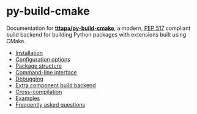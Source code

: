 # py-build-cmake

Documentation for [**tttapa/py-build-cmake**](https://github.com/tttapa/py-build-cmake),
a modern, [PEP 517](https://www.python.org/dev/peps/pep-0517/) compliant build
backend for building Python packages with extensions built using CMake.

- [Installation](Installation.md)
- [Configuration options](Config.md)
- [Package structure](Package-structure.md)
- [Command-line interface](CLI.md)
- [Debugging](Debug.md)
- [Extra component build backend](Components.md)
- [Cross-compilation](Cross-compilation.md)
- [Examples](https://github.com/tttapa/py-build-cmake/tree/main/examples)
- [Frequently asked questions](FAQ.md)
